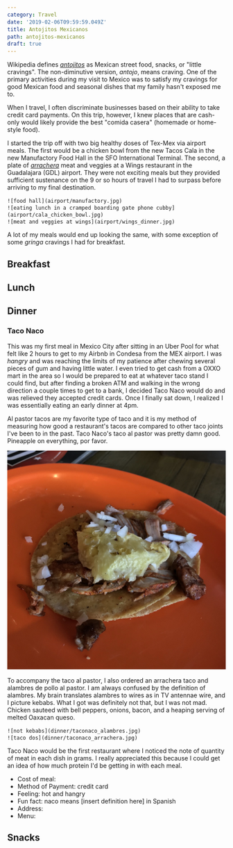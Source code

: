 ```yaml
---
category: Travel
date: '2019-02-06T09:59:59.049Z'
title: Antojitos Mexicanos
path: antojitos-mexicanos
draft: true
---
```


Wikipedia defines [_antojitos_](https://en.wikipedia.org/wiki/Mexican_street_food) as Mexican street food, snacks, or "little cravings". The non-diminutive version, _antojo_, means craving. One of the primary activities during my visit to Mexico was to satisfy my cravings for good Mexican food and seasonal dishes that my family hasn't exposed me to.

When I travel, I often discriminate businesses based on their ability to take credit card payments. On this trip, however, I knew places that are cash-only would likely provide the best "comida casera" (homemade or home-style food).

I started the trip off with two big healthy doses of Tex-Mex via airport meals. The first would be a chicken bowl from the new Tacos Cala in the new Manufactory Food Hall in the SFO International Terminal. The second, a plate of [_arrachera_]() meat and veggies at a Wings restaurant in the Guadalajara (GDL) airport. They were not exciting meals but they provided sufficient sustenance on the 9 or so hours of travel I had to surpass before arriving to my final destination.

```grid|4|
![food hall](airport/manufactory.jpg)
![eating lunch in a cramped boarding gate phone cubby](airport/cala_chicken_bowl.jpg)
![meat and veggies at wings](airport/wings_dinner.jpg)
```

A lot of my meals would end up looking the same, with some exception of some _gringa_ cravings I had for breakfast.

## Breakfast

## Lunch

## Dinner

### Taco Naco

This was my first meal in Mexico City after sitting in an Uber Pool for what felt like 2 hours to get to my Airbnb in Condesa from the MEX airport. I was _hangry_ and was reaching the limits of my patience after chewing several pieces of gum and having little water. I even tried to get cash from a OXXO mart in the area so I would be prepared to eat at whatever taco stand I could find, but after finding a broken ATM and walking in the wrong direction a couple times to get to a bank, I decided Taco Naco would do and was relieved they accepted credit cards. Once I finally sat down, I realized I was essentially eating an early dinner at 4pm.

Al pastor tacos are my favorite type of taco and it is my method of measuring how good a restaurant's tacos are compared to other taco joints I've been to in the past. Taco Naco's taco al pastor was pretty damn good. Pineapple on everything, por favor.

![first al pastor taco in mexico city](dinner/taconaco_pastor.jpg)

To accompany the taco al pastor, I also ordered an arrachera taco and alambres de pollo al pastor. I am always confused by the definition of alambres. My brain translates alambres to wires as in TV antennae wire, and I picture kebabs. What I got was definitely not that, but I was not mad. Chicken sauteed with bell peppers, onions, bacon, and a heaping serving of melted Oaxacan queso.

```grid|3|
![not kebabs](dinner/taconaco_alambres.jpg)
![taco dos](dinner/taconaco_arrachera.jpg)
```

Taco Naco would be the first restaurant where I noticed the note of quantity of meat in each dish in grams. I really appreciated this because I could get an idea of how much protein I'd be getting in with each meal.

- Cost of meal:
- Method of Payment: credit card
- Feeling: hot and hangry
- Fun fact: naco means [insert definition here] in Spanish
- Address:
- Menu:

## Snacks

